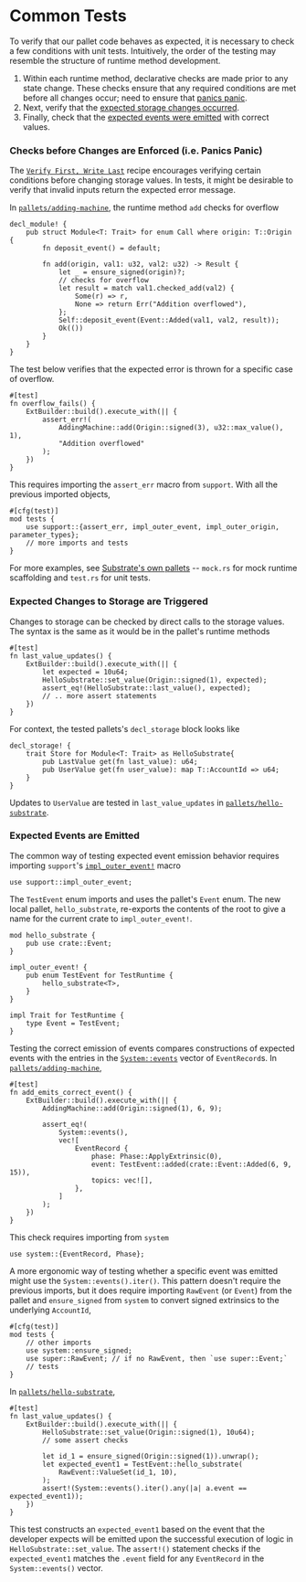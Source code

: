 # Common Tests

To verify that our pallet code behaves as expected, it is necessary to check a few conditions with unit tests. Intuitively, the order of the testing may resemble the structure of runtime method development.
1. Within each runtime method, declarative checks are made prior to any state change. These checks ensure that any required conditions are met before all changes occur; need to ensure that [panics panic](#panicspanic).
2. Next, verify that the [expected storage changes occurred](#storage).
3. Finally, check that the [expected events were emitted](#events) with correct values.

### Checks before Changes are Enforced (i.e. Panics Panic) <a name = "panicspanic"></a>

The [`Verify First, Write Last`](https://substrate.dev/recipes/declarative/ensure.html) recipe encourages verifying certain conditions before changing storage values. In tests, it might be desirable to verify that invalid inputs return the expected error message.

In [`pallets/adding-machine`](https://github.com/substrate-developer-hub/recipes/tree/master/pallets/adding-machine), the runtime method `add` checks for overflow

```rust, ignore
decl_module! {
    pub struct Module<T: Trait> for enum Call where origin: T::Origin {
        fn deposit_event() = default;

        fn add(origin, val1: u32, val2: u32) -> Result {
            let _ = ensure_signed(origin)?;
            // checks for overflow
            let result = match val1.checked_add(val2) {
                Some(r) => r,
                None => return Err("Addition overflowed"),
            };
            Self::deposit_event(Event::Added(val1, val2, result));
            Ok(())
        }
    }
}
```

The test below verifies that the expected error is thrown for a specific case of overflow.

```rust, ignore
#[test]
fn overflow_fails() {
	ExtBuilder::build().execute_with(|| {
		assert_err!(
			AddingMachine::add(Origin::signed(3), u32::max_value(), 1),
			"Addition overflowed"
		);
	})
}
```

This requires importing the `assert_err` macro from `support`. With all the previous imported objects,

```rust, ignore
#[cfg(test)]
mod tests {
	use support::{assert_err, impl_outer_event, impl_outer_origin, parameter_types};
	// more imports and tests
}
```

For more examples, see [Substrate's own pallets](https://github.com/paritytech/substrate/tree/master/frame) -- `mock.rs` for mock runtime scaffolding and `test.rs` for unit tests.

### Expected Changes to Storage are Triggered <a name = "storage"></a>

Changes to storage can be checked by direct calls to the storage values. The syntax is the same as it would be in the pallet's runtime methods

```rust, ignore
#[test]
fn last_value_updates() {
	ExtBuilder::build().execute_with(|| {
		let expected = 10u64;
		HelloSubstrate::set_value(Origin::signed(1), expected);
		assert_eq!(HelloSubstrate::last_value(), expected);
		// .. more assert statements
	})
}
```

For context, the tested pallets's `decl_storage` block looks like

```rust, ignore
decl_storage! {
	trait Store for Module<T: Trait> as HelloSubstrate{
		pub LastValue get(fn last_value): u64;
		pub UserValue get(fn user_value): map T::AccountId => u64;
	}
}
```

Updates to `UserValue` are tested in `last_value_updates` in [`pallets/hello-substrate`](https://github.com/substrate-developer-hub/recipes/tree/master/pallets/hello-substrate).

### Expected Events are Emitted <a name = "events"></a>

The common way of testing expected event emission behavior requires importing `support`'s [`impl_outer_event!`](https://substrate.dev/rustdocs/master/frame_support/macro.impl_outer_event.html) macro

```rust, ignore
use support::impl_outer_event;
```

The `TestEvent` enum imports and uses the pallet's `Event` enum. The new local pallet, `hello_substrate`, re-exports the contents of the root to give a name for the current crate to `impl_outer_event!`.

```rust, ignore
mod hello_substrate {
	pub use crate::Event;
}

impl_outer_event! {
	pub enum TestEvent for TestRuntime {
		hello_substrate<T>,
	}
}

impl Trait for TestRuntime {
	type Event = TestEvent;
}
```

Testing the correct emission of events compares constructions of expected events with the entries in the [`System::events`](https://substrate.dev/rustdocs/master/frame_system/struct.Module.html#method.events) vector of `EventRecord`s. In [`pallets/adding-machine`](https://github.com/substrate-developer-hub/recipes/tree/master//pallets/adding-machine),

```rust, ignore
#[test]
fn add_emits_correct_event() {
	ExtBuilder::build().execute_with(|| {
		AddingMachine::add(Origin::signed(1), 6, 9);

		assert_eq!(
			System::events(),
			vec![
				EventRecord {
					phase: Phase::ApplyExtrinsic(0),
					event: TestEvent::added(crate::Event::Added(6, 9, 15)),
					topics: vec![],
				},
			]
		);
	})
}
```

This check requires importing from `system`

```rust, ignore
use system::{EventRecord, Phase};
```

A more ergonomic way of testing whether a specific event was emitted might use the `System::events().iter()`. This pattern doesn't require the previous imports, but it does require importing `RawEvent` (or `Event`) from the pallet and `ensure_signed` from `system` to convert signed extrinsics to the underlying `AccountId`,

```rust, ignore
#[cfg(test)]
mod tests {
	// other imports
	use system::ensure_signed;
	use super::RawEvent; // if no RawEvent, then `use super::Event;`
	// tests
}
```

In [`pallets/hello-substrate`](https://github.com/substrate-developer-hub/recipes/tree/master/pallets/hello-substrate),

```rust, ignore
#[test]
fn last_value_updates() {
	ExtBuilder::build().execute_with(|| {
		HelloSubstrate::set_value(Origin::signed(1), 10u64);
		// some assert checks

		let id_1 = ensure_signed(Origin::signed(1)).unwrap();
		let expected_event1 = TestEvent::hello_substrate(
			RawEvent::ValueSet(id_1, 10),
		);
		assert!(System::events().iter().any(|a| a.event == expected_event1));
	})
}
```

This test constructs an `expected_event1` based on the event that the developer expects will be emitted upon the successful execution of logic in `HelloSubstrate::set_value`. The `assert!()` statement checks if the `expected_event1` matches the `.event` field for any `EventRecord` in the `System::events()` vector.
